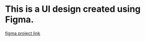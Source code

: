 
<html>
<body>
 <h1>This is a UI design created using Figma.</h1>

<a href="https://www.figma.com/proto/4cnoMRbkhfZzbbqiMc9t59/Untitled?node-id=1-12&t=isnqGin4rpk60hu9-1&scaling=scale-down&content-scaling=fixed&page-id=0%3A1&starting-point-node-id=1%3A3057">figma project link </a>
</body>
</html>

